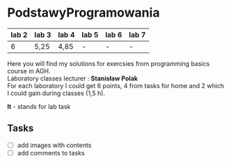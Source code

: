 # PodstawyProgramowania
lab 2 | lab 3| lab 4 | lab 5 | lab 6 | lab 7
----------| --------| -------|----|------|----
6 | 5,25 | 4,85 | - | - | - 



Here you will find my solutions for exercsies from programming basics course in AGH. \
Laboratory classes lecturer : **Stanisław Polak** \
For each laboratory I could get 6 points, 4 from tasks for home and 2 which I could gain during classes (1,5 h).

**lt** - stands for lab task

## Tasks 
 - [ ] add images with contents
 - [ ] add comments to tasks
